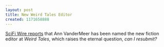 ```yaml
---
layout: post
title: New Weird Tales Editor
created: 1171658888
---
```

[SciFi Wire reports](http://www.scifi.com/scifiwire/index.php?category=5&id=40178) that Ann VanderMeer has been named the new fiction editor at *Weird Tales*, which raises the eternal question, *can I resubmit?*
